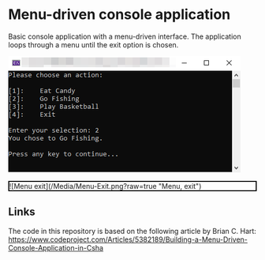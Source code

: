 # Menu-driven console application
Basic console application with a menu-driven interface.
The application loops through a menu until the exit option is chosen.

![Menu option 2](/Media/Menu-Option.png?raw=true "Menu, option 2")

<div style="border: 2px solid black;">![Menu exit](/Media/Menu-Exit.png?raw=true "Menu, exit")</div>

## Links
The code in this repository is based on the following article by Brian C. Hart:
https://www.codeproject.com/Articles/5382189/Building-a-Menu-Driven-Console-Application-in-Csha